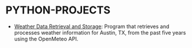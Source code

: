 # PYTHON-PROJECTS

- [Weather Data Retrieval and Storage](https://github.com/fiona-teo/Weather-Data-Analysis-and-Storage-System): Program that retrieves and processes weather information for Austin, TX, from the past five years using the OpenMeteo API.
